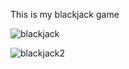 This is my blackjack game



![blackjack](https://github.com/ssabiescu/blackjack-game/assets/156011844/486392b5-fa3b-44d1-b8c6-7302519bb3dc)



![blackjack2](https://github.com/ssabiescu/blackjack-game/assets/156011844/ad0f426d-af37-4f74-9522-e4940f7a7be3)
